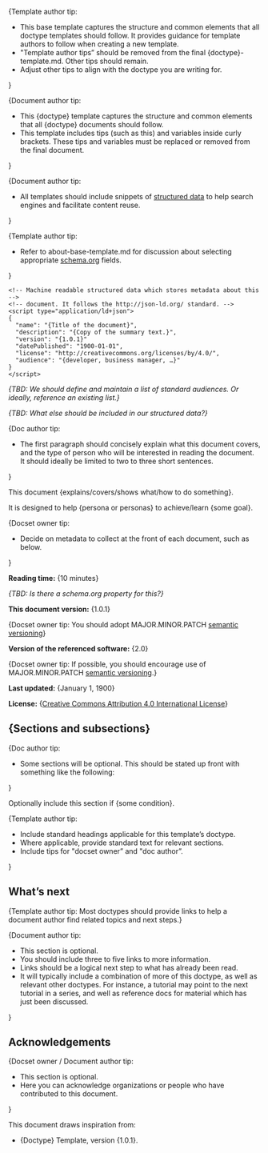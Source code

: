 {Template author tip:

* This base template captures the structure and common elements that all doctype templates should follow. It provides guidance for template authors to follow when creating a new template.
* "Template author tips” should be removed from the final {doctype}-template.md. Other tips should remain.
* Adjust other tips to align with the doctype you are writing for.

}

{Document author tip:

* This {doctype} template captures the structure and common elements that all {doctype} documents should follow.
* This template includes tips (such as this) and variables inside curly brackets. These tips and variables must be replaced or removed from the final document.

}

{Document author tip:

* All templates should include snippets of [structured data](https://developers.google.com/search/docs/guides/sd-policies) to help search engines and facilitate content reuse. 

}

{Template author tip:

* Refer to about-base-template.md for discussion about selecting appropriate [schema.org](https://schema.org/) fields.

}

    <!-- Machine readable structured data which stores metadata about this -->
    <!-- document. It follows the http://json-ld.org/ standard. -->
    <script type="application/ld+json">
    {
      "name": "{Title of the document}",
      "description": "{Copy of the summary text.}",
      "version": "{1.0.1}"
      "datePublished": "1900-01-01",
      "license": "http://creativecommons.org/licenses/by/4.0/",
      "audience": "{developer, business manager, …}"
    }
    </script>

_{TBD: We should define and maintain a list of standard audiences. Or ideally, reference an existing list.}_

_{TBD: What else should be included in our structured data?}_

{Doc author tip:

* The first paragraph should concisely explain what this document covers, and the type of person who will be interested in reading the document. It should ideally be limited to two to three short sentences.

}

This document {explains/covers/shows what/how to do something}.

It is designed to help {persona or personas} to achieve/learn {some goal}.

{Docset owner tip:

* Decide on metadata to collect at the front of each document, such as below.

}

**Reading time:** {10 minutes}

_{TBD: Is there a schema.org property for this?}_

**This document version:** {1.0.1} 

{Docset owner tip: You should adopt MAJOR.MINOR.PATCH [semantic versioning](https://semver.org/)}

**Version of the referenced software:** {2.0}

{Docset owner tip: If possible, you should encourage use of MAJOR.MINOR.PATCH [semantic versioning](https://semver.org/).}

**Last updated:** {January 1, 1900}

**License:** {[Creative Commons Attribution 4.0 International License](http://creativecommons.org/licenses/by/4.0/)}


## {Sections and subsections}

{Doc author tip:

* Some sections will be optional. This should be stated up front with something like the following:

}

Optionally include this section if {some condition}.

{Template author tip:

* Include standard headings applicable for this template’s doctype.
* Where applicable, provide standard text for relevant sections.
* Include tips for "docset owner” and "doc author”.

}

## What’s next

{Template author tip: Most doctypes should provide links to help a document author find related topics and next steps.}

{Document author tip:

* This section is optional.
* You should include three to five links to more information.
* Links should be a logical next step to what has already been read.
* It will typically include a combination of more of this doctype, as well as relevant other doctypes. For instance, a tutorial may point to the next tutorial in a series, and well as reference docs for material which has just been discussed.

}

## Acknowledgements

{Docset owner / Document author tip:

* This section is optional.
* Here you can acknowledge organizations or people who have contributed to this document.

}

This document draws inspiration from:

* {Doctype} Template, version {1.0.1}.
